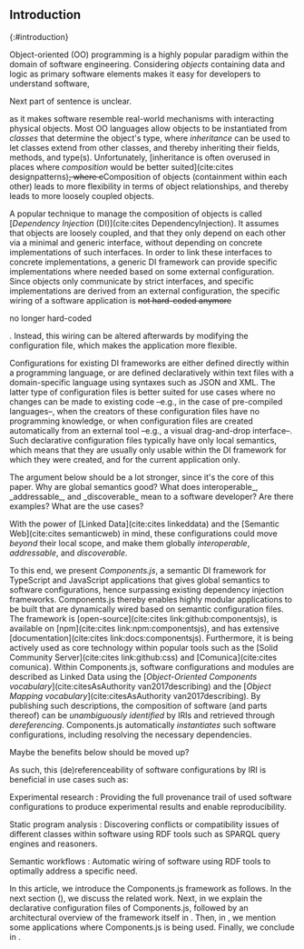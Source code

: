 ## Introduction
{:#introduction}

Object-oriented (OO) programming is a highly popular paradigm within the domain of software engineering.
Considering _objects_ containing data and logic as primary software elements
makes it easy for developers to understand software,

<div class="comment" data-author="miel">
Next part of sentence is unclear.
</div>

as it makes software resemble real-world mechanisms with interacting physical objects.
Most OO languages allow objects to be instantiated from _classes_ that determine the object's type,
where _inheritance_ can be used to let classes extend from other classes,
and thereby inheriting their fields, methods, and type(s).
Unfortunately, [inheritance is often overused in places where _composition_ would be better suited](cite:cites designpatterns)<del class="comment" data-author="miel">,
where c</del>Composition of objects (containment within each other) leads to more flexibility in terms of object relationships,
and thereby leads to more loosely coupled objects.

A popular technique to manage the composition of objects is called [_Dependency Injection_ (DI)](cite:cites DependencyInjection).
It assumes that objects are loosely coupled,
and that they only depend on each other via a minimal and generic interface,
without depending on concrete implementations of such interfaces.
In order to link these interfaces to concrete implementations,
a generic DI framework can provide specific implementations where needed based on some external configuration.
Since objects only communicate by strict interfaces,
and specific implementations are derived from an external configuration,
the specific wiring of a software application is <del class="comment" data-author="miel"> not hard-coded anymore</del>

<div class="comment" data-author="miel">
no longer hard-coded
</div>

.
Instead, this wiring can be altered afterwards by modifying the configuration file,
which makes the application more flexible.

Configurations for existing DI frameworks
are either defined directly within a programming language,
or are defined declaratively within text files with a domain-specific language using syntaxes such as JSON and XML.
The latter type of configuration files is better suited for use cases where no changes can be made to existing code –e.g., in the case of pre-compiled languages–,
when the creators of these configuration files have no programming knowledge,
or when configuration files are created automatically from an external tool –e.g., a visual drag-and-drop interface–.
Such declarative configuration files typically have only local semantics,
which means that they are usually only usable within the DI framework for which they were created, and for the current application only.

<div class="comment" data-author="miel">
The argument below should be a lot stronger, since it's the core of this paper. Why are global semantics good? What does interoperable_, _addressable_, and _discoverable_ mean to a software developer? Are there examples? What are the use cases?
</div>


With the power of [Linked Data](cite:cites linkeddata) and the [Semantic Web](cite:cites semanticweb) in mind,
these configurations could move _beyond_ their local scope,
and make them globally _interoperable_, _addressable_, and _discoverable_.

To this end, we present _Components.js_,
a semantic DI framework for TypeScript and JavaScript applications
that gives global semantics to software configurations, hence surpassing existing dependency injection frameworks.
Components.js thereby enables highly modular applications to be built that are dynamically wired based on semantic configuration files.
The framework is [open-source](cite:cites link:github:componentsjs),
is available on [npm](cite:cites link:npm:componentsjs),
and has extensive [documentation](cite:cites link:docs:componentsjs).
Furthermore, it is being actively used as core technology within popular tools such as
the [Solid Community Server](cite:cites link:github:css) and [Comunica](cite:cites comunica).
Within Components.js,
software configurations and modules are described as Linked Data using
the [_Object-Oriented Components vocabulary_](cite:citesAsAuthority van2017describing)
and the [_Object Mapping vocabulary_](cite:citesAsAuthority van2017describing).
By publishing such descriptions,
the composition of software (and parts thereof) can be _unambiguously identified_ by IRIs and 
retrieved through _dereferencing_.
Components.js automatically _instantiates_ such software configurations, including resolving the necessary dependencies.

<div class="comment" data-author="miel">
Maybe the benefits below should be moved up?
</div>

As such, this (de)referenceability of software configurations by IRI is beneficial in use cases such as:

Experimental research
: Providing the full provenance trail of used software configurations to produce experimental results and enable reproducibility.

Static program analysis
: Discovering conflicts or compatibility issues of different classes within software using RDF tools such as SPARQL query engines and reasoners.

Semantic workflows
: Automatic wiring of software using RDF tools to optimally address a specific need.

In this article, we introduce the Components.js framework as follows.
In the next section ([](#related-work)), we discuss the related work.
Next, in [](#configs) we explain the declarative configuration files of Components.js,
followed by an architectural overview of the framework itself in [](#system).
Then, in [](#usage), we mention some applications where Components.js is being used.
Finally, we conclude in [](#conclusions).
